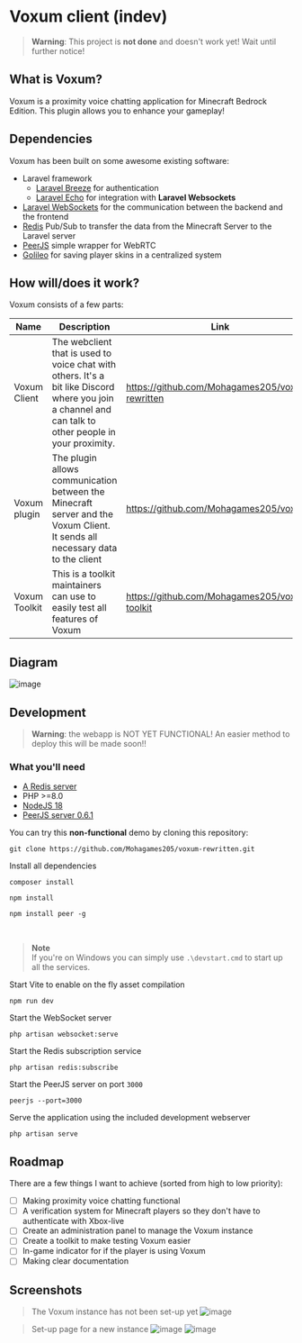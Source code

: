# Voxum client (indev)

> **Warning**: This project is **not done** and doesn't work yet! Wait until further notice!

## What is Voxum?
Voxum is a proximity voice chatting application for Minecraft Bedrock Edition. This plugin allows you to enhance your gameplay!

## Dependencies
Voxum has been built on some awesome existing software:
* Laravel framework
    * [Laravel Breeze](https://github.com/laravel/breeze) for authentication
    * [Laravel Echo](https://github.com/laravel/echo) for integration with **Laravel Websockets** 
* [Laravel WebSockets](https://github.com/beyondcode/laravel-websockets) for the communication between the backend and the frontend
* [Redis](https://redis.io/) Pub/Sub to transfer the data from the Minecraft Server to the Laravel server 
* [PeerJS](https://github.com/peers/peerjs) simple wrapper for WebRTC
* [Golileo](https://github.com/GalactixPE/Golileo) for saving player skins in a centralized system

## How will/does it work?

Voxum consists of a few parts:

| Name | Description | Link |
|-------------|------------| ----- |
| Voxum Client | The webclient that is used to voice chat with others. It's a bit like Discord where you join a channel and can talk to other people in your proximity. | https://github.com/Mohagames205/voxum-rewritten |
| Voxum plugin | The plugin allows communication between the Minecraft server and the Voxum Client. It sends all necessary data to the client | https://github.com/Mohagames205/voxum |
| Voxum Toolkit | This is a toolkit maintainers can use to easily test all features of Voxum | https://github.com/Mohagames205/voxum-toolkit |

## Diagram

![image](https://user-images.githubusercontent.com/40402787/209481280-027c2c4a-6fff-4f18-b7a9-0bbc5f5da591.png)

## Development
>  **Warning**: the webapp is NOT YET FUNCTIONAL! An easier method to deploy this will be made soon!!

### What you'll need
* [A Redis server](https://redis.io/download/)
* PHP >=8.0 
* [NodeJS 18](https://nodejs.org/en/)
* [PeerJS server 0.6.1](https://www.npmjs.com/package/peer)

You can try this **non-functional** demo by cloning this repository:
```
git clone https://github.com/Mohagames205/voxum-rewritten.git 
```

Install all dependencies
```
composer install

npm install

npm install peer -g
```


<br>

> **Note**<br>
> If you're on Windows you can simply use `.\devstart.cmd` to start up all the services.

Start Vite to enable on the fly asset compilation
```
npm run dev
```

Start the WebSocket server
```
php artisan websocket:serve
```

Start the Redis subscription service
```
php artisan redis:subscribe
```

Start the PeerJS server on port `3000`
```
peerjs --port=3000
```

Serve the application using the included development webserver
```
php artisan serve
```

## Roadmap
There are a few things I want to achieve (sorted from high to low priority): 
- [ ] Making proximity voice chatting functional
- [ ] A verification system for Minecraft players so they don't have to authenticate with Xbox-live
- [ ] Create an administration panel to manage the Voxum instance
- [ ] Create a toolkit to make testing Voxum easier
- [ ] In-game indicator for if the player is using Voxum
- [ ] Making clear documentation

## Screenshots

> The Voxum instance has not been set-up yet
![image](https://user-images.githubusercontent.com/40402787/208948138-7f3a92b8-5c40-4715-a9c6-612451fe4999.png)

> Set-up page for a new instance
![image](https://user-images.githubusercontent.com/40402787/208948047-f7fc4579-aaa7-4cd6-b6f1-e13917d31fea.png)
![image](https://user-images.githubusercontent.com/40402787/208948096-fda63712-8db5-4c16-8052-6b597ef4cc38.png)


